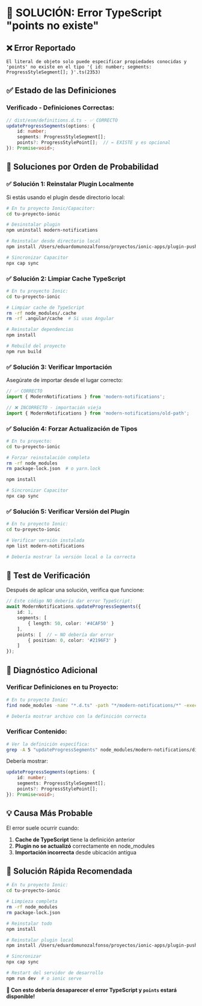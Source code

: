 # 🔧 **SOLUCIÓN: Error TypeScript "points no existe"**

## ❌ **Error Reportado**
```
El literal de objeto solo puede especificar propiedades conocidas y 'points' no existe en el tipo '{ id: number; segments: ProgressStyleSegment[]; }'.ts(2353)
```

## ✅ **Estado de las Definiciones**

### **Verificado - Definiciones Correctas:**
```typescript
// dist/esm/definitions.d.ts - ✅ CORRECTO
updateProgressSegments(options: {
    id: number;
    segments: ProgressStyleSegment[];
    points?: ProgressStylePoint[];  // ← EXISTE y es opcional
}): Promise<void>;
```

## 🔧 **Soluciones por Orden de Probabilidad**

### **✅ Solución 1: Reinstalar Plugin Localmente**

Si estás usando el plugin desde directorio local:

```bash
# En tu proyecto Ionic/Capacitor:
cd tu-proyecto-ionic

# Desinstalar plugin
npm uninstall modern-notifications

# Reinstalar desde directorio local
npm install /Users/eduardomunozalfonso/proyectos/ionic-apps/plugin-push-modern/modern-notifications

# Sincronizar Capacitor
npx cap sync
```

### **✅ Solución 2: Limpiar Cache TypeScript**

```bash
# En tu proyecto Ionic:
cd tu-proyecto-ionic

# Limpiar cache de TypeScript
rm -rf node_modules/.cache
rm -rf .angular/cache  # Si usas Angular

# Reinstalar dependencias
npm install

# Rebuild del proyecto
npm run build
```

### **✅ Solución 3: Verificar Importación**

Asegúrate de importar desde el lugar correcto:

```typescript
// ✅ CORRECTO
import { ModernNotifications } from 'modern-notifications';

// ❌ INCORRECTO - importación vieja
import { ModernNotifications } from 'modern-notifications/old-path';
```

### **✅ Solución 4: Forzar Actualización de Tipos**

```bash
# En tu proyecto:
cd tu-proyecto-ionic

# Forzar reinstalación completa
rm -rf node_modules
rm package-lock.json  # o yarn.lock

npm install

# Sincronizar Capacitor
npx cap sync
```

### **✅ Solución 5: Verificar Versión del Plugin**

```bash
# En tu proyecto Ionic:
cd tu-proyecto-ionic

# Verificar versión instalada
npm list modern-notifications

# Debería mostrar la versión local o la correcta
```

## 🧪 **Test de Verificación**

Después de aplicar una solución, verifica que funcione:

```typescript
// Este código NO debería dar error TypeScript:
await ModernNotifications.updateProgressSegments({
    id: 1,
    segments: [
        { length: 50, color: '#4CAF50' }
    ],
    points: [  // ← NO debería dar error
        { position: 0, color: '#2196F3' }
    ]
});
```

## 🎯 **Diagnóstico Adicional**

### **Verificar Definiciones en tu Proyecto:**

```bash
# En tu proyecto Ionic:
find node_modules -name "*.d.ts" -path "*/modern-notifications/*" -exec grep -l "updateProgressSegments" {} \;

# Debería mostrar archivo con la definición correcta
```

### **Verificar Contenido:**
```bash
# Ver la definición específica:
grep -A 5 "updateProgressSegments" node_modules/modern-notifications/dist/esm/definitions.d.ts
```

Debería mostrar:
```typescript
updateProgressSegments(options: {
    id: number;
    segments: ProgressStyleSegment[];
    points?: ProgressStylePoint[];
}): Promise<void>;
```

## 💡 **Causa Más Probable**

El error suele ocurrir cuando:
1. **Cache de TypeScript** tiene la definición anterior
2. **Plugin no se actualizó** correctamente en node_modules
3. **Importación incorrecta** desde ubicación antigua

## 🚀 **Solución Rápida Recomendada**

```bash
# En tu proyecto Ionic:
cd tu-proyecto-ionic

# Limpieza completa
rm -rf node_modules
rm package-lock.json

# Reinstalar todo
npm install

# Reinstalar plugin local
npm install /Users/eduardomunozalfonso/proyectos/ionic-apps/plugin-push-modern/modern-notifications

# Sincronizar
npx cap sync

# Restart del servidor de desarrollo
npm run dev  # o ionic serve
```

**🎯 Con esto debería desaparecer el error TypeScript y `points` estará disponible!**